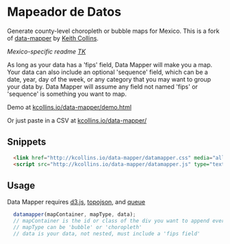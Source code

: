 Mapeador de Datos
===========

Generate county-level choropleth or bubble maps for Mexico. This is a fork of [data-mapper](https://github.com/keithcollins/data-mapper) by [Keith Collins](http://kcollins.io/).

*Mexico-specific readme [TK](https://github.com/danhillreports/data-mapper/issues)*

As long as your data has a 'fips' field, Data Mapper will make you a map. Your data can also include an optional 'sequence' field, which can be a date, year, day of the week, or any category that you may want to group your data by. Data Mapper will assume any field not named 'fips' or 'sequence' is something you want to map.

Demo at <a href="//kcollins.io/data-mapper/demo.html">kcollins.io/data-mapper/demo.html</a>

Or just paste in a CSV at <a href="//kcollins.io/data-mapper/">kcollins.io/data-mapper/</a>

## Snippets

```html
  <link href="http://kcollins.io/data-mapper/datamapper.css" media="all" rel="stylesheet" />
  <script src="http://kcollins.io/data-mapper/datamapper.js" type="text/javascript"></script>
```

## Usage

Data Mapper requires <a href="https://github.com/mbostock/d3">d3.js</a>, <a href="https://github.com/mbostock/topojson">topojson</a>, and <a href="https://github.com/mbostock/queue">queue</a>

```js
  datamapper(mapContainer, mapType, data);
  // mapContainer is the id or class of the div you want to append everything to
  // mapType can be 'bubble' or 'choropleth'
  // data is your data, not nested, must include a 'fips field'
```
